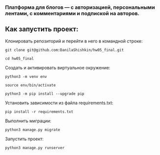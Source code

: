 ### Платформа для блогов — с авторизацией, персональными лентами, с комментариями и подпиской на авторов.

## Как запустить проект:

Клонировать репозиторий и перейти в него в командной строке:

```
git clone git@github.com:DanilaShishkin/hw05_final.git
```

```
cd hw05_final
```

Cоздать и активировать виртуальное окружение:

```
python3 -m venv env
```

```
source env/bin/activate
```

```
python3 -m pip install --upgrade pip
```

Установить зависимости из файла requirements.txt:

```
pip install -r requirements.txt
```

Выполнить миграции:

```
python3 manage.py migrate
```

Запустить проект:

```
python3 manage.py runserver
```

